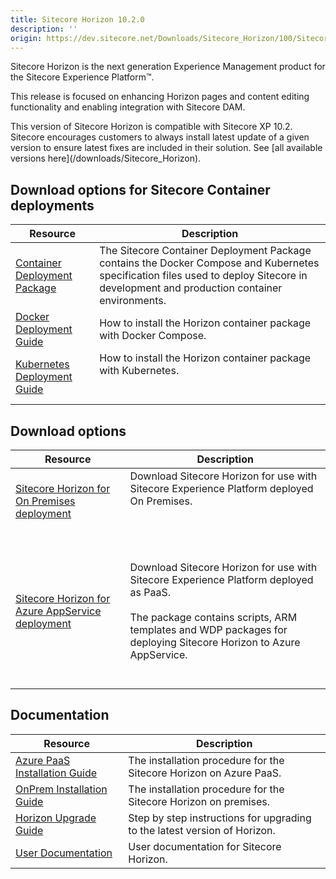 ```yaml
---
title: Sitecore Horizon 10.2.0
description: ''
origin: https://dev.sitecore.net/Downloads/Sitecore_Horizon/100/Sitecore_Horizon_1020
---
```


Sitecore Horizon is the next generation Experience Management product for the Sitecore Experience Platform™.

This release is focused on enhancing Horizon pages and content editing functionality and enabling integration with Sitecore DAM.

  <Alert variant='warning' mb={4}>
    <AlertIcon />
    This version of Sitecore Horizon is compatible with Sitecore XP 10.2.
  </Alert>
  
  <Alert variant='warning' mb={4}>
    <AlertIcon />
    Sitecore encourages customers to always install latest update of a given version to ensure latest fixes are included in their solution. See [all available versions here](/downloads/Sitecore_Horizon).
  </Alert>
  

## Download options for Sitecore Container deployments

 | Resource | Description |
 | --- | --- |
 | [Container Deployment Package](https://github.com/Sitecore/container-deployment/releases/tag/horizon%2F10.2.0.05608.427) | The Sitecore Container Deployment Package contains the Docker Compose and Kubernetes specification files used to deploy Sitecore in development and production container environments. |
 | [Docker Deployment Guide](https://scdp.blob.core.windows.net/downloads/Sitecore%20Horizon/100/Sitecore%20Horizon%201020/Secure/Sitecore_Horizon_10_2_Deployment_With_Docker-en.pdf) | How to install the Horizon container package with Docker Compose.  <br /> |
 | [Kubernetes Deployment Guide](https://scdp.blob.core.windows.net/downloads/Sitecore%20Horizon/100/Sitecore%20Horizon%201020/Secure/Sitecore_Horizon_10_2_Deployment_With_Kubernetes-en.pdf) | How to install the Horizon container package with Kubernetes.  <br />  <br /><br /> |

## Download options

 | Resource | Description |
 | --- | --- |
 | [Sitecore Horizon for On Premises deployment](https://scdp.blob.core.windows.net/downloads/Sitecore%20Horizon/100/Sitecore%20Horizon%201020/Secure/Sitecore%20Horizon%2010.2.0%20rev.%2005608.zip) | Download Sitecore Horizon for use with Sitecore Experience Platform deployed On Premises.  <br />  <br /><br /> |
 | [Sitecore Horizon for Azure AppService deployment](https://scdp.blob.core.windows.net/downloads/Sitecore%20Horizon/100/Sitecore%20Horizon%201020/Secure/Sitecore%20Horizon%20for%20Azure%2010.2.0%20rev.%2005608.zip) | <br /><br />Download Sitecore Horizon for use with Sitecore Experience Platform deployed as PaaS.<br /><br />The package contains scripts, ARM templates and WDP packages for deploying Sitecore Horizon to Azure AppService.<br /><br />  <br /> |

## Documentation

 | Resource | Description |
 | --- | --- |
 | [Azure PaaS Installation Guide](https://scdp.blob.core.windows.net/downloads/Sitecore%20Horizon/100/Sitecore%20Horizon%201020/Secure/SC-Horizon-10.2-Azure-Deployment-Guide-en.pdf) | The installation procedure for the Sitecore Horizon on Azure PaaS. |
 | [OnPrem Installation Guide](https://scdp.blob.core.windows.net/downloads/Sitecore%20Horizon/100/Sitecore%20Horizon%201020/Secure/SC-Horizon-10.2-On-prem-Installation-Guide-en.pdf) | The installation procedure for the Sitecore Horizon on premises. |
 | [Horizon Upgrade Guide](https://scdp.blob.core.windows.net/downloads/Sitecore%20Horizon/100/Sitecore%20Horizon%201020/Secure/SC-Horizon-10.2-Upgrade-Guide-EN.pdf) | Step by step instructions for upgrading to the latest version of Horizon. |
 | [User Documentation](https://doc.sitecore.com/users/102/sitecore-experience-platform/en/horizon.html) | User documentation for Sitecore Horizon. |